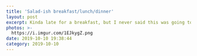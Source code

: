 ```yaml
---
title: 'Salad-ish breakfast/lunch/dinner'
layout: post
excerpt: Kinda late for a breakfast, but I never said this was going to be a good food blog.
photos: >-
  https://i.imgur.com/1EJkygZ.png
date: 2019-10-10 19:38:44
category: 2019-10-10
---
```

